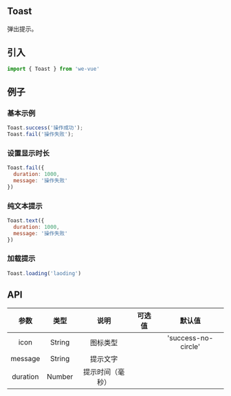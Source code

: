 Toast
---
弹出提示。

## 引入

```js
import { Toast } from 'we-vue'
```

## 例子

### 基本示例

```js
Toast.success('操作成功');
Toast.fail('操作失败');
```

### 设置显示时长

```js
Toast.fail({
  duration: 1000,
  message: '操作失败'
})
```

### 纯文本提示

```js
Toast.text({
  duration: 1000,
  message: '操作失败'
})
```

### 加载提示

```js
Toast.loading('laoding')
```

## API

|   参数   |   类型    |   说明   | 可选值  |  默认值  |
| :----: | :-----: | :----: | :--: | :---: |
| icon  | String  |  图标类型   |      |   'success-no-circle'    |
| message  | String  |  提示文字   |      |       |
| duration  | Number  |  提示时间（毫秒）   |      |       |
